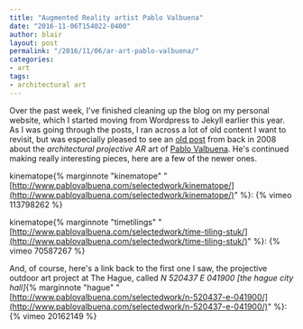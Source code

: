 ```yaml
---
title: "Augmented Reality artist Pablo Valbuena" 
date: "2016-11-06T154022-0400" 
author: blair
layout: post
permalink: "/2016/11/06/ar-art-pablo-valbuena/"
categories:
- art
tags:
- architectural art
---
```

Over the past week, I've finished cleaning up the blog on my personal website, which I started moving from Wordpress to Jekyll earlier this year.  As I was going through the posts, I ran across a lot of old content I want to revisit, but was especially pleased to see an [old post](/2008/09/30/ar-art-todaysart08/) from back in 2008 about the _architectural projective AR_ art of [Pablo Valbuena](http://www.pablovalbuena.com/).  He's continued making really interesting pieces, here are a few of the newer ones.

kinematope{% marginnote "kinematope" "[http://www.pablovalbuena.com/selectedwork/kinematope/](http://www.pablovalbuena.com/selectedwork/kinematope/)" %}:
{% vimeo 113798262 %}

kinematope{% marginnote "timetilings" "[http://www.pablovalbuena.com/selectedwork/time-tiling-stuk/](http://www.pablovalbuena.com/selectedwork/time-tiling-stuk/)" %}:
{% vimeo 70587267 %}

And, of course, here's a link back to the first one I saw, the projective outdoor art project at The Hague, called _N 520437 E 041900 \[the hague city hall\]_{% marginnote "hague" "[http://www.pablovalbuena.com/selectedwork/n-520437-e-041900/](http://www.pablovalbuena.com/selectedwork/n-520437-e-041900/)" %}:
{% vimeo 20162149 %}

